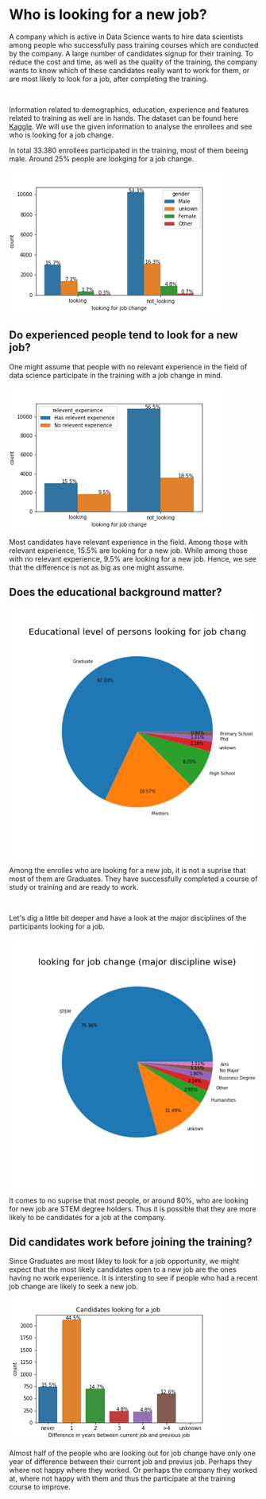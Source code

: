 # Who is looking for a new job?

A company which is active in Data Science wants to hire data scientists among people who successfully pass training courses which are conducted by the company. A large number of candidates signup for their training. To reduce the cost and time, as well as the quality of the training, the company wants to know which of these candidates really want to work for them, or are most likely to look for a job, after completing the training.

<br />

Information related to demographics, education, experience and features related to training as well are in hands. The dataset can be found here [Kaggle](https://www.kaggle.com/arashnic/hr-analytics-job-change-of-data-scientists?select=aug_train.csv). We will use the given information to analyse the enrollees and see who is looking for a job change. 

In total 33.380 enrollees participated in the training, most of them beeing male. Around 25% people are lookging for a job change. 

![gender_overview](gender_overview.png)


## Do experienced people tend to look for a new job?

One might assume that people with no relevant experience in the field of data science participate in the training with a job change in mind. 


![relevant_experience](relevant_experience.png)


Most candidates have relevant experience in the field. Among those with relevant experience, 15.5% are looking for a new job. While among those with no relevant experience, 9.5% are looking for a new job. Hence, we see that the difference is not as big as one might assume. 


## Does the educational background matter? 

![education_target1](education_target1.png)


Among the enrolles who are looking for a new job, it is not a suprise that most of them are Graduates. They have successfully completed a course of study or training and are ready to work.

<br />

Let's dig a little bit deeper and have a look at the major disciplines of the participants looking for a job. 


![major_discipline_target1](major_discipline_target1.png)



It comes to no suprise that most people, or around 80%, who are looking for new job are STEM degree holders. Thus it is possible that they are more likely to be candidates for a job at the company.  


## Did candidates work before joining the training? 

Since Graduates are most likley to look for a job opportunity, we might expect that the most likely candidates open to a new job are the ones having no work experience. It is intersting to see if people who had a recent job change are likely to seek a new job. 


![last_new_job1](last_new_job.png)


Almost half of the people who are looking out for job change have only one year of difference between their current job and previus job. Perhaps they where not happy where they worked. Or perhaps the company they worked at, where not happy with them and thus the participate at the training course to improve.
